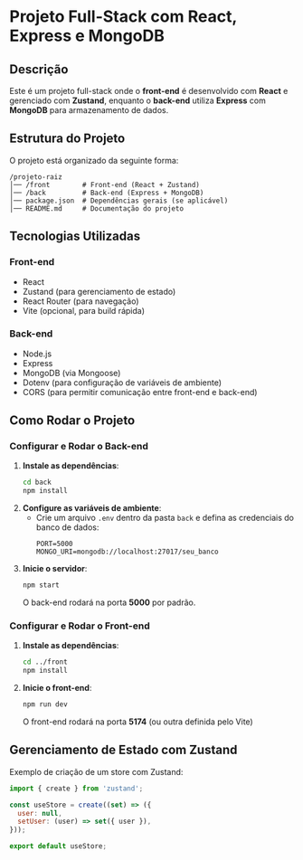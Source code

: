# Projeto Full-Stack com React, Express e MongoDB

## Descrição
Este é um projeto full-stack onde o **front-end** é desenvolvido com **React** e gerenciado com **Zustand**, enquanto o **back-end** utiliza **Express** com **MongoDB** para armazenamento de dados.

## Estrutura do Projeto
O projeto está organizado da seguinte forma:
```
/projeto-raiz
│── /front        # Front-end (React + Zustand)
│── /back         # Back-end (Express + MongoDB)
│── package.json  # Dependências gerais (se aplicável)
│── README.md     # Documentação do projeto
```

## Tecnologias Utilizadas
### Front-end
- React
- Zustand (para gerenciamento de estado)
- React Router (para navegação)
- Vite (opcional, para build rápida)

### Back-end
- Node.js
- Express
- MongoDB (via Mongoose)
- Dotenv (para configuração de variáveis de ambiente)
- CORS (para permitir comunicação entre front-end e back-end)

## Como Rodar o Projeto
### Configurar e Rodar o Back-end
1. **Instale as dependências**:
   ```sh
   cd back
   npm install
   ```
2. **Configure as variáveis de ambiente**:
   - Crie um arquivo `.env` dentro da pasta `back` e defina as credenciais do banco de dados:
     ```env
     PORT=5000
     MONGO_URI=mongodb://localhost:27017/seu_banco
     ```
3. **Inicie o servidor**:
   ```sh
   npm start
   ```
   O back-end rodará na porta **5000** por padrão.

### Configurar e Rodar o Front-end
1. **Instale as dependências**:
   ```sh
   cd ../front
   npm install
   ```
2. **Inicie o front-end**:
   ```sh
   npm run dev
   ```
   O front-end rodará na porta **5174** (ou outra definida pelo Vite)


## Gerenciamento de Estado com Zustand
Exemplo de criação de um store com Zustand:
```js
import { create } from 'zustand';

const useStore = create((set) => ({
  user: null,
  setUser: (user) => set({ user }),
}));

export default useStore;
```
